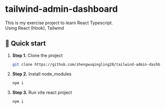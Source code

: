 # tailwind-admin-dashboard

This is my exercise project to learn React Typescript.  
Using React (Hook), Tailwind

## 🚀 Quick start

1.  **Step 1.**
    Clone the project
    ```sh
    git clone https://github.com/zhengwuqingling28/tailwind-admin-dashboard.git
    ```
1.  **Step 2.**
    Install node_modules
    ```sh
    npm i
    ```
1.  **Step 3.**
    Run vite react project
    ```sh
    npm i
    ```
